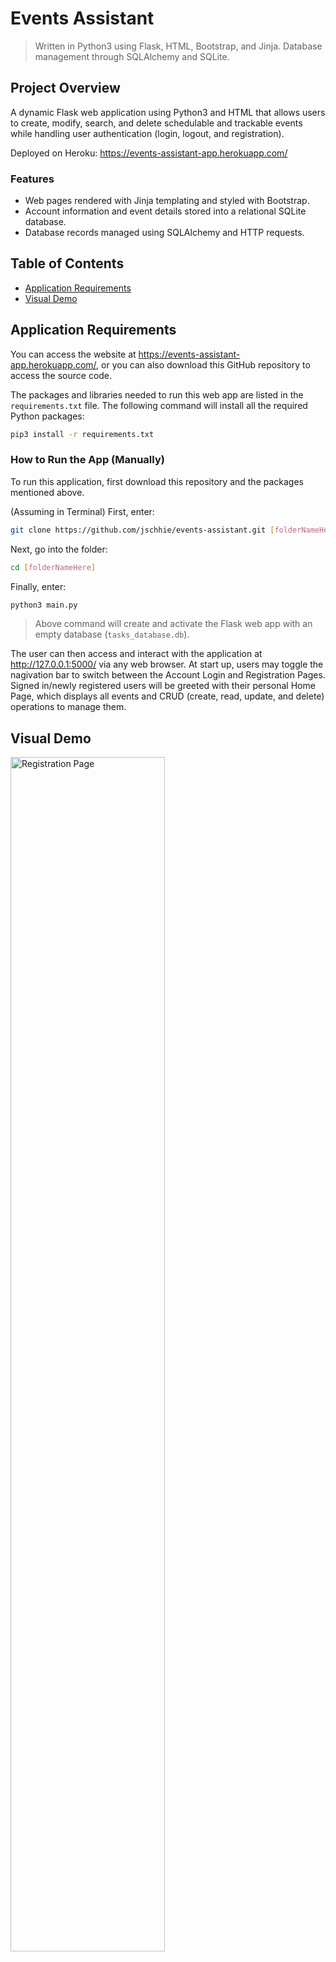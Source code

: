 # Events Assistant
> Written in Python3 using Flask, HTML, Bootstrap, and Jinja. Database management through SQLAlchemy and SQLite.

## Project Overview
A dynamic Flask web application using Python3 and HTML that allows users to create, modify, search, and delete schedulable and trackable events while handling user authentication (login, logout, and registration). 

Deployed on Heroku: https://events-assistant-app.herokuapp.com/

### Features
* Web pages rendered with Jinja templating and styled with Bootstrap.
* Account information and event details stored into a relational SQLite database.
* Database records managed using SQLAlchemy and HTTP requests.

## Table of Contents
* [Application Requirements](https://github.com/jschhie/Events-Assistant/#application-requirements)
* [Visual Demo](https://github.com/jschhie/Events-Assistant/#visual-demo)


## Application Requirements
You can access the website at https://events-assistant-app.herokuapp.com/, or you can also download this GitHub repository to access the source code.

The packages and libraries needed to run this web app are listed in the ```requirements.txt``` file. 
The following command will install all the required Python packages:
```bash
pip3 install -r requirements.txt
```

### How to Run the App (Manually)
To run this application, first download this repository and the packages mentioned above.

(Assuming in Terminal) First, enter:
```bash 
git clone https://github.com/jschhie/events-assistant.git [folderNameHere]
```

Next, go into the folder: 
```bash 
cd [folderNameHere]
```

Finally, enter:
```bash
python3 main.py
```

> Above command will create and activate the Flask web app with an empty database (```tasks_database.db```). 

The user can then access and interact with the application at http://127.0.0.1:5000/ via any web browser. 
At start up, users may toggle the nagivation bar to switch between the Account Login and Registration Pages. Signed in/newly registered users will be greeted with their personal Home Page, which displays all events and CRUD (create, read, update, and delete) operations to manage them.

## Visual Demo
<img src="https://github.com/jschhie/Events-Assistant/blob/master/demos/new%20register.png" alt="Registration Page" style="width:70%">

<img src="https://github.com/jschhie/Events-Assistant/blob/master/demos/new%20login.png" alt="Login Page" style="width:70%">

<img src="https://github.com/jschhie/Events-Assistant/blob/master/demos/new%20home.png" alt="Home Page with tasks" style="width:70%">

<img src="https://github.com/jschhie/Events-Assistant/blob/master/demos/new%20create.png" alt="Create Event" style="width:70%">

<img src="https://github.com/jschhie/Events-Assistant/blob/master/demos/new%20update.png" alt="Update Events" style="width:70%">

<img src="https://github.com/jschhie/Events-Assistant/blob/master/demos/new%20search.png" alt="Search Events" style="width:70%">
